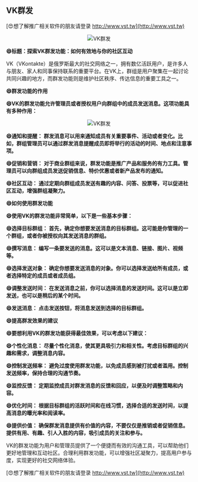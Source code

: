## **VK群发**

[😍想了解推广相关软件的朋友请登录 http://www.vst.tw](http://www.vst.tw)

 <center><img src="https://vst.tw/MP4/tuiguang/png/7.png" alt="VK群发"></center>

**😄标题：探索VK群发功能：如何有效地与你的社区互动**

VK（VKontakte）是俄罗斯最大的社交网络之一，拥有数亿活跃用户，是许多人与朋友、家人和同事保持联系的重要平台。在VK上，群组是用户聚集在一起讨论共同兴趣的地方，而群发功能则是维护社区秩序、传达信息的重要工具之一。

**😄群发功能的作用**

**😄VK的群发功能允许管理员或者授权用户向群组中的成员发送消息。这项功能具有多种作用：**

 <center><img src="https://vst.tw/MP4/tuiguang/png/6.png" alt="VK群发"></center>

**😄通知和提醒： 群发消息可以用来通知成员有关重要事件、活动或者变化。比如，群组管理员可以通过群发消息提醒成员即将举行的活动的时间、地点和注意事项。**

**😄促销和营销： 对于商业群组来说，群发功能是推广产品和服务的有力工具。管理员可以向群组成员发送促销信息、特价优惠或者新产品发布的通知。**

**😄社区互动： 通过定期向群组成员发送有趣的内容、问答、投票等，可以促进社区互动，增强群组凝聚力。**

**😄如何使用群发功能**

**😄使用VK的群发功能非常简单，以下是一些基本步骤：**

**😄选择目标群组： 首先，确定你想要发送消息的目标群组。这可能是你管理的一个群组，或者你被授权向其发送消息的群组。**

**😄撰写消息： 编写一条要发送的消息。这可以是文本消息、链接、图片、视频等。**

**😄选择发送对象： 确定你想要发送消息的对象。你可以选择发送给所有成员，或者选择特定的成员或者成员组。**

**😄调整发送时间： 在发送消息之前，你可以选择消息的发送时间。这可以是立即发送，也可以是稍后的某个时间。**

**😄发送消息： 点击发送按钮，将消息发送到选择的目标群组。**

**😄提高群发效果的建议**

**😄要想利用VK的群发功能获得最佳效果，可以考虑以下建议：**

**😄个性化消息： 尽量个性化消息，使其更具吸引力和相关性。考虑目标群组的兴趣和需求，调整消息内容。**

**😄控制发送频率： 避免过度使用群发功能，以免成员感到被打扰或者滥用。控制发送频率，保持合理的沟通节奏。**

**😄监控反馈： 定期监控成员对群发消息的反馈和回应，以便及时调整策略和内容。**

**😄优化时间： 根据目标群组的活跃时间和在线习惯，选择合适的发送时间，以提高消息的曝光率和阅读率。**

**😄提供价值： 确保群发消息提供有价值的内容，不要仅仅是推销或者促销信息。提供有用、有趣、引人入胜的内容，吸引成员的关注和参与。**

VK的群发功能为用户和管理员提供了一个便捷而有效的沟通工具，可以帮助他们更好地管理和互动社区。合理利用群发功能，可以增强社区凝聚力，提高用户参与度，实现更好的社交网络体验。

[😍想了解推广相关软件的朋友请登录 http://www.vst.tw](http://www.vst.tw)



